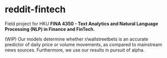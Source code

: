 # reddit-fintech

Field project for HKU **FINA 4350 - Text Analytics and Natural Language Processing (NLP) in Finance and FinTech.**

(WIP) Our models determine whether r/wallstreetbets is an accurate predictor of daily price or volume movements, as compared to mainstream news sources. Furthermore, we use our results in pursuit of alpha.